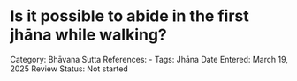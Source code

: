 # Is it possible to abide in the first jhāna while walking?

Category: Bhāvana
Sutta References: -
Tags: Jhāna
Date Entered: March 19, 2025
Review Status: Not started